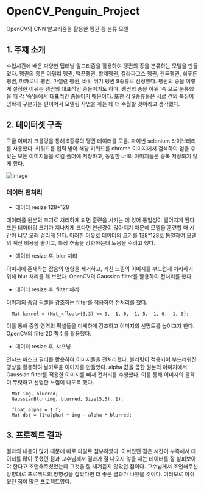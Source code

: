 # OpenCV_Penguin_Project
OpenCV와 CNN 알고리즘을 활용한 펭귄 종 분류 모델

## 1.	주제 소개
수업시간에 배운 다양한 딥러닝 알고리즘을 활용하여 펭귄의 종을 분류하는 모델을 만들었다. 펭귄의 종은 아델리 펭귄, 턱끈펭귄, 황제펭귄, 갈라파고스 펭귄, 젠투펭귄, 쇠푸른펭귄, 마카로니 펭귄, 마젤란 펭귄, 바위 뛰기 펭귄 9종류로 선정했다. 펭귄의 종을 이렇게 설정한 이유는 펭귄의 대표적인 종들이기도 하며, 펭귄의 종을 하위 ‘속’으로 분류했을 때 각 ‘속’들에서 대표적인 종들이기 때문이다. 또한 각 9종류들은 서로 간의 특징이 명확히 구분되는 편이어서 모델링 작업을 하는 데 더 수월할 것이라고 생각했다. 


## 2.	데이터셋 구축
구글 이미지 크롤링을 통해 9종류의 펭귄 데이터를 모음. 파이썬 selenium 라이브러리를 사용했다. 키워드를 입력 받아 해당 키워드를 chrome 이미지에서 검색하여 얻을 수 있는 모든 이미지들을 로컬 폴더에 저장하고, 동일한 url의 이미지들은 중복 저장되지 않게 했다. 


![image](https://github.com/jasongoo827/OpenCV_Penguin_Project/assets/81475273/bf87ee22-1939-4dcd-94cd-6d7c09b37fab)



### 데이터 전처리

-  데이터 resize 128*128
  
데이터를 원본의 크기로 처리하게 되면 훈련을 시키는 데 있어 통일성이 떨어지게 된다. 또한 데이터의 크기가 지나치게 크다면 연산량이 많아지기 때문에 모델을 훈련할 때 시간이 너무 오래 걸리게 된다. 이러한 이유로 데이터의 크기를 128*128로 통일하여 모델의 계산 비용을 줄이고, 특징 추출을 강화하는데 도움을 주려고 했다. 


-  데이터 resize 후, blur 처리
  
이미지에 존재하는 잡음의 영향을 제거하고, 거친 느낌의 이미지를 부드럽게 처리하기 위해 blur 처리를 해 보았다. OpenCV의 Gaussian filter를 활용하여 전처리를 했다. 


-  데이터 resize 후, filter 처리
  
이미지의 중앙 픽셀을 강조하는 filter를 적용하여 전처리를 했다. 
```
  Mat kernel = (Mat_<float>(3,3) << 0, -1, 0, -1, 5, -1, 0, -1, 0);
```
이를 통해 중앙 영역의 픽셀들을 미세하게 강조하고 이미지의 선명도를 높이고자 한다. 
OpenCV의 filter2D 함수를 활용했다. 


-  데이터 resize 후, 샤프닝
  
언샤프 마스크 필터를 활용하여 이미지들을 전처리했다. 블러링이 적용되어 부드러워진 영상을 활용하여 날카로운 이미지를 만들었다. alpha 값을 곱한 원본의 이미지에서 Gaussian filter를 적용한 이미지를 빼서 전처리를 수행했다. 이를 통해 이미지의 윤곽이 뚜렷하고 선명한 느낌이 나도록 했다. 
```
  Mat img, blurred;
  GaussianBlur(img, blurred, Size(5,5), 1);

  float alpha = 1.f;
  Mat dst = (1+alpha) * img - alpha * blurred;
```

## 3. 프로젝트 결과

결과의 내용이 많기 때문에 따로 파일로 첨부하였다. 아쉬웠던 점은 시간이 부족해서 데이터를 많이 못했던 점과 교수님께서 결과가 잘 나오지 않을 때는 데이터를 잘 살펴보아야 한다고 조언해주셨었는데 그것을 잘 새겨듣지 않았던 점이다. 교수님께서 조언해주신 방향대로 프로젝트의 방향성을 잡았다면 더 좋은 결과가 나왔을 것이다. 여러모로 아쉬웠던 점이 많은 프로젝트였다. 


